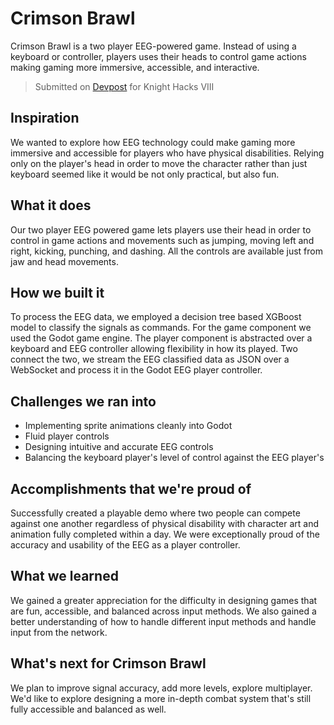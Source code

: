 # Crimson Brawl

Crimson Brawl is a two player EEG-powered game. Instead of using a keyboard or
controller, players uses their heads to control game actions making gaming more
immersive, accessible, and interactive.

> Submitted on
> [Devpost](https://devpost.com/software/project-foxtrot-black-trigger-watchtower-omega/edit)
> for Knight Hacks VIII

## Inspiration

We wanted to explore how EEG technology could make gaming more immersive and
accessible for players who have physical disabilities. Relying only on the
player's head in order to move the character rather than just keyboard seemed
like it would be not only practical, but also fun.

## What it does

Our two player EEG powered game lets players use their head in order to control
in game actions and movements such as jumping, moving left and right, kicking,
punching, and dashing. All the controls are available just from jaw and head
movements.

## How we built it

To process the EEG data, we employed a decision tree based XGBoost model to
classify the signals as commands. For the game component we used the Godot game
engine. The player component is abstracted over a keyboard and EEG controller
allowing flexibility in how its played. Two connect the two, we stream the EEG
classified data as JSON over a WebSocket and process it in the Godot EEG player
controller.

## Challenges we ran into

- Implementing sprite animations cleanly into Godot
- Fluid player controls
- Designing intuitive and accurate EEG controls
- Balancing the keyboard player's level of control against the EEG player's

## Accomplishments that we're proud of

Successfully created a playable demo where two people can compete against one
another regardless of physical disability with character art and animation fully
completed within a day. We were exceptionally proud of the accuracy and
usability of the EEG as a player controller.

## What we learned

We gained a greater appreciation for the difficulty in designing games that are
fun, accessible, and balanced across input methods. We also gained a better
understanding of how to handle different input methods and handle input from the
network.

## What's next for Crimson Brawl

We plan to improve signal accuracy, add more levels, explore multiplayer. We'd
like to explore designing a more in-depth combat system that's still fully
accessible and balanced as well.
